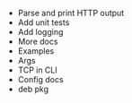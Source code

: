 - Parse and print HTTP output
- Add unit tests
- Add logging
- More docs
- Examples
- Args
- TCP in CLI
- Config docs
- deb pkg